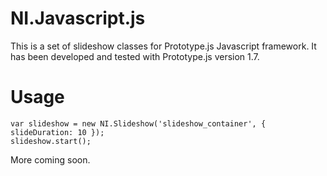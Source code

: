 # NI.Javascript.js
This is a set of slideshow classes for Prototype.js Javascript framework. It has been developed and tested with Prototype.js version 1.7.

# Usage

    var slideshow = new NI.Slideshow('slideshow_container', { slideDuration: 10 });
    slideshow.start();
    
More coming soon.